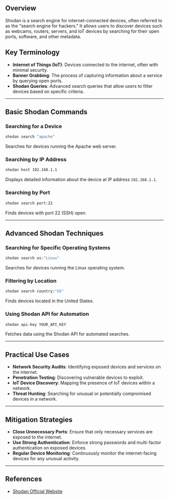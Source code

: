 ## Overview
Shodan is a search engine for internet-connected devices, often referred to as the "search engine for hackers." It allows users to discover devices such as webcams, routers, servers, and IoT devices by searching for their open ports, software, and other metadata.

## Key Terminology
- **Internet of Things (IoT)**: Devices connected to the internet, often with minimal security.
- **Banner Grabbing**: The process of capturing information about a service by querying open ports.
- **Shodan Queries**: Advanced search queries that allow users to filter devices based on specific criteria.

---

## Basic Shodan Commands
### Searching for a Device
```bash
shodan search "apache"
````

Searches for devices running the Apache web server.

### Searching by IP Address

```bash
shodan host 192.168.1.1
```

Displays detailed information about the device at IP address `192.168.1.1`.

### Searching by Port

```bash
shodan search port:22
```

Finds devices with port 22 (SSH) open.

---

## Advanced Shodan Techniques

### Searching for Specific Operating Systems

```bash
shodan search os:"Linux"
```

Searches for devices running the Linux operating system.

### Filtering by Location

```bash
shodan search country:"US"
```

Finds devices located in the United States.

### Using Shodan API for Automation

```bash
shodan api-key YOUR_API_KEY
```

Fetches data using the Shodan API for automated searches.

---

## Practical Use Cases

- **Network Security Audits**: Identifying exposed devices and services on the internet.
- **Penetration Testing**: Discovering vulnerable devices to exploit.
- **IoT Device Discovery**: Mapping the presence of IoT devices within a network.
- **Threat Hunting**: Searching for unusual or potentially compromised devices in a network.

---

## Mitigation Strategies

- **Close Unnecessary Ports**: Ensure that only necessary services are exposed to the internet.
- **Use Strong Authentication**: Enforce strong passwords and multi-factor authentication on exposed devices.
- **Regular Device Monitoring**: Continuously monitor the internet-facing devices for any unusual activity.

---

## References

- [Shodan Official Website](https://www.shodan.io/)

